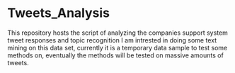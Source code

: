 # Tweets_Analysis
This repository hosts the script of analyzing the companies support system tweet responses and topic recognition
I am intrested in doing some text mining on this data set, currently it is a temporary data sample to test some methods on, eventually the methods will be tested on massive amounts of tweets.

